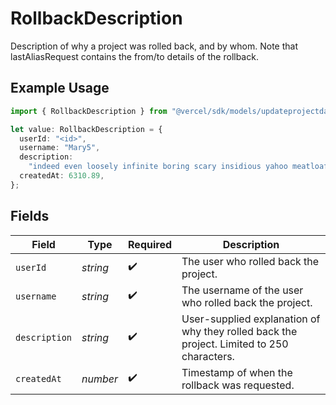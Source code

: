 # RollbackDescription

Description of why a project was rolled back, and by whom. Note that lastAliasRequest contains the from/to details of the rollback.

## Example Usage

```typescript
import { RollbackDescription } from "@vercel/sdk/models/updateprojectdatacacheop.js";

let value: RollbackDescription = {
  userId: "<id>",
  username: "Mary5",
  description:
    "indeed even loosely infinite boring scary insidious yahoo meatloaf",
  createdAt: 6310.89,
};
```

## Fields

| Field                                                                                     | Type                                                                                      | Required                                                                                  | Description                                                                               |
| ----------------------------------------------------------------------------------------- | ----------------------------------------------------------------------------------------- | ----------------------------------------------------------------------------------------- | ----------------------------------------------------------------------------------------- |
| `userId`                                                                                  | *string*                                                                                  | :heavy_check_mark:                                                                        | The user who rolled back the project.                                                     |
| `username`                                                                                | *string*                                                                                  | :heavy_check_mark:                                                                        | The username of the user who rolled back the project.                                     |
| `description`                                                                             | *string*                                                                                  | :heavy_check_mark:                                                                        | User-supplied explanation of why they rolled back the project. Limited to 250 characters. |
| `createdAt`                                                                               | *number*                                                                                  | :heavy_check_mark:                                                                        | Timestamp of when the rollback was requested.                                             |